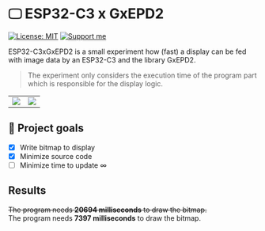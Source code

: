 # 🖵 ESP32-C3 x GxEPD2

[![License: MIT](https://img.shields.io/badge/License-MIT-yellow.svg)](https://opensource.org/licenses/MIT)
[![Support me](https://img.shields.io/badge/Support%20me%20%E2%98%95-orange.svg)](https://www.buymeacoffee.com/Plaenkler)

ESP32-C3xGxEPD2 is a small experiment how (fast) a display can be fed with image data by an ESP32-C3 and the library GxEPD2.

> The experiment only considers the execution time of the program part which is responsible for the display logic.

<table style="border:none;">
  <tr>
    <td><img src="https://user-images.githubusercontent.com/60503970/228088884-0e24e25c-c46f-4d9d-a664-0f17a8f3f6a4.png"/></td>
    <td><img src="https://user-images.githubusercontent.com/60503970/228318840-4d86da10-7927-4081-b625-8218398c39a4.JPEG"/></td>
  </tr>
</table>

## 🎯 Project goals

- [x] Write bitmap to display
- [x] Minimize source code
- [ ] Minimize time to update ∞

## Results

~~The program needs **20694 milliseconds** to draw the bitmap.~~  
The program needs **7397 milliseconds** to draw the bitmap.
